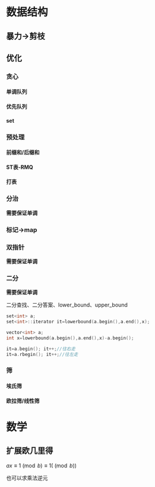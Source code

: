 # 数据结构

## 暴力->剪枝

## 优化

### 贪心

#### 单调队列

#### 优先队列

#### set

### 预处理

#### 前缀和/后缀和

#### ST表-RMQ

#### 打表

### 分治

**需要保证单调**

### 标记->map

### 双指针

**需要保证单调**

### 二分

**需要保证单调**

二分查找、二分答案、lower_bound、upper_bound

```C++
set<int> a;
set<int>::iterator it=lowerbound(a.begin(),a.end(),x);

vector<int> a;
int x=lowerbound(a.begin(),a.end(),x)-a.begin();
```

```C++
it=a.begin(); it++;//往右走
it=a.rbegin(); it++;//往左走
```

### 筛

#### 埃氏筛

#### 欧拉筛/线性筛

# 数学

## 扩展欧几里得

$a x \equiv 1 \pmod{b}≡1(\pmod{b})$

也可以求乘法逆元